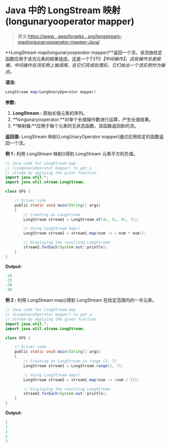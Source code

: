 # Java 中的 LongStream 映射(longunaryooperator mapper)

> 原文:[https://www . geesforgeks . org/longstream-maplongunaryooperator-mapper-Java/](https://www.geeksforgeeks.org/longstream-maplongunaryoperator-mapper-java/)

**LongStream map(longunaryooperator mapper)**返回一个流，该流由给定函数应用于该流元素的结果组成。这是一个*T3T5【中间操作】。这些操作总是偷懒。中间操作在流实例上被调用，在它们完成处理后，它们给出一个流实例作为输出。*

**语法:**

```java
LongStream map(LongUnaryOperator mapper)

```

**参数:**

1.  **LongStream :** 原始长值元素的序列。
2.  **longunaryooperator:**对单个长值操作数进行运算，产生长值结果。
3.  **映射器:**应用于每个元素的无状态函数，该函数返回新的流。

**返回值:** LongStream 映射(LongUnaryOperator mapper)通过应用给定的函数返回一个流。

**例 1 :** 利用 LongStream 映射()得到 LongStream 元素平方的负值。

```java
// Java code for LongStream map
// (LongUnaryOperator mapper) to get a
// stream by applying the given function.
import java.util.*;
import java.util.stream.LongStream;

class GFG {

    // Driver code
    public static void main(String[] args)
    {
        // Creating an LongStream
        LongStream stream1 = LongStream.of(4L, 5L, 6L, 7L);

        // Using LongStream map()
        LongStream stream2 = stream1.map(num -> (-num * num));

        // Displaying the resulting LongStream
        stream2.forEach(System.out::println);
    }
}
```

**Output:**

```java
-16
-25
-36
-49

```

**例 2 :** 利用 LongStream map()得到 LongStream 在给定范围内的一半元素。

```java
// Java code for LongStream map
// (LongUnaryOperator mapper) to get a
// stream by applying the given function.
import java.util.*;
import java.util.stream.LongStream;

class GFG {

    // Driver code
    public static void main(String[] args)
    {
        // Creating an LongStream in range [2, 7)
        LongStream stream1 = LongStream.range(2, 7);

        // Using LongStream map()
        LongStream stream2 = stream1.map(num -> (num / 2));

        // Displaying the resulting LongStream
        stream2.forEach(System.out::println);
    }
}
```

**Output:**

```java
1
1
2
2
3

```